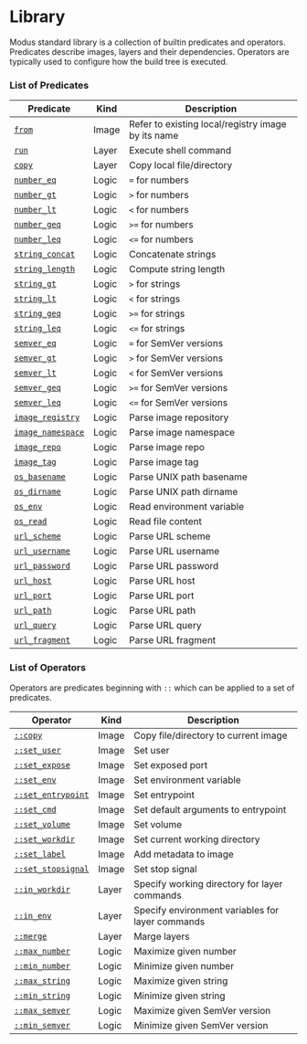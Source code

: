 # Library

Modus standard library is a collection of builtin predicates and operators. Predicates describe images, layers and their dependencies. Operators are typically used to configure how the build tree is executed.

### List of Predicates

| Predicate | Kind | Description |
| - | - | - |
| [`from`](./predicates/image.md#from) | Image | Refer to existing local/registry image by its name |
| [`run`](./predicates/layer.md#run) | Layer | Execute shell command |
| [`copy`](./predicates/layer.md#copy) | Layer | Copy local file/directory |
| [`number_eq`](./predicates/logic/number.md#number_eq) | Logic | `=` for numbers |
| [`number_gt`](./predicates/logic/number.md#number_gt) | Logic | `>` for numbers |
| [`number_lt`](./predicates/logic/number.md#number_lt) | Logic | `<` for numbers |
| [`number_geq`](./predicates/logic/number.md#number_geq) | Logic | `>=` for numbers |
| [`number_leq`](./predicates/logic/number.md#number_leq) | Logic | `<=` for numbers |
| [`string_concat`](./predicates/logic/string.md#string_concat) | Logic | Concatenate strings |
| [`string_length`](./predicates/logic/string.md#string_length) | Logic | Compute string length |
| [`string_gt`](./predicates/logic/string.md#string_gt) | Logic | `>` for strings |
| [`string_lt`](./predicates/logic/string.md#string_lt) | Logic | `<` for strings |
| [`string_geq`](./predicates/logic/string.md#string_geq) | Logic | `>=` for strings |
| [`string_leq`](./predicates/logic/string.md#string_leq) | Logic | `<=` for strings |
| [`semver_eq`](./predicates/logic/semver.md#semver_eq) | Logic | `=` for SemVer versions |
| [`semver_gt`](./predicates/logic/semver.md#semver_gt) | Logic | `>` for SemVer versions |
| [`semver_lt`](./predicates/logic/semver.md#semver_lt) | Logic | `<` for SemVer versions |
| [`semver_geq`](./predicates/logic/semver.md#semver_geq) | Logic | `>=` for SemVer versions |
| [`semver_leq`](./predicates/logic/semver.md#semver_leq) | Logic | `<=` for SemVer versions |
| [`image_registry`]((./predicates/logic/registry.md#image_registry)) | Logic | Parse image repository |
| [`image_namespace`]((./predicates/logic/registry.md#image_namespace)) | Logic | Parse image namespace |
| [`image_repo`]((./predicates/logic/registry.md#image_repo)) | Logic | Parse image repo |
| [`image_tag`]((./predicates/logic/registry.md#image_tag)) | Logic | Parse image tag |
| [`os_basename`]((./predicates/logic/unix.md#os_basename)) | Logic | Parse UNIX path basename |
| [`os_dirname`]((./predicates/logic/unix.md#os_dirname)) | Logic | Parse UNIX path dirname |
| [`os_env`]((./predicates/logic/unix.md#os_env)) | Logic | Read environment variable |
| [`os_read`]((./predicates/logic/unix.md#os_read)) | Logic | Read file content |
| [`url_scheme`]((./predicates/logic/url.md#url_scheme)) | Logic | Parse URL scheme |
| [`url_username`]((./predicates/logic/url.md#url_username)) | Logic | Parse URL username |
| [`url_password`]((./predicates/logic/url.md#url_password)) | Logic | Parse URL password |
| [`url_host`]((./predicates/logic/url.md#url_host)) | Logic | Parse URL host |
| [`url_port`]((./predicates/logic/url.md#url_port)) | Logic | Parse URL port |
| [`url_path`]((./predicates/logic/url.md#url_path)) | Logic | Parse URL path |
| [`url_query`]((./predicates/logic/url.md#url_query)) | Logic | Parse URL query |
| [`url_fragment`]((./predicates/logic/url.md#url_fragment)) | Logic | Parse URL fragment |


### List of Operators

Operators are predicates beginning with `::` which can be applied to a set of predicates.

| Operator | Kind | Description |
| - | - | - |
| [`::copy`](./operators/image.md#copy) | Image | Copy file/directory to current image |
| [`::set_user`](./operators/image.md#set_user) | Image | Set user |
| [`::set_expose`](./operators/image.md#set_expose) | Image | Set exposed port |
| [`::set_env`](./operators/image.md#set_env) | Image | Set environment variable |
| [`::set_entrypoint`](./operators/image.md#set_entrypoint) | Image | Set entrypoint |
| [`::set_cmd`](./operators/image.md#set_cmd) | Image | Set default arguments to entrypoint |
| [`::set_volume`](./operators/image.md#set_volume) | Image | Set volume |
| [`::set_workdir`](./operators/image.md#set_workdir) | Image | Set current working directory |
| [`::set_label`](./operators/image.md#set_label) | Image | Add metadata to image |
| [`::set_stopsignal`](./operators/image.md#set_stopsignal) | Image | Set stop signal |
| [`::in_workdir`](./operators/image.md#in_workdir) | Layer | Specify working directory for layer commands |
| [`::in_env`](./operators/image.md#in_env) | Layer | Specify environment variables for layer commands |
| [`::merge`](./operators/image.md#arg) | Layer | Marge layers |
| [`::max_number`](./operators/image.md#max_number) | Logic | Maximize given number |
| [`::min_number`](./operators/image.md#min_number) | Logic | Minimize given number |
| [`::max_string`](./operators/image.md#max_string) | Logic | Maximize given string |
| [`::min_string`](./operators/image.md#min_string) | Logic | Minimize given string |
| [`::max_semver`](./operators/image.md#max_string) | Logic | Maximize given SemVer version |
| [`::min_semver`](./operators/image.md#min_string) | Logic | Minimize given SemVer version |
